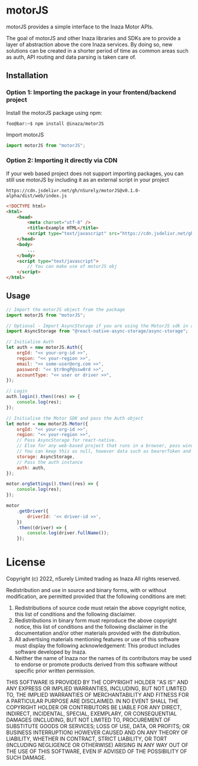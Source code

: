 # motorJS

motorJS provides a simple interface to the Inaza Motor APIs.

The goal of motorJS and other Inaza libraries and SDKs are to provide a layer of abstraction above the core Inaza services. By doing so, new solutions can be created in a shorter period of time as common areas such as auth, API routing and data parsing is taken care of.

## Installation

### Option 1: Importing the package in your frontend/backend project

Install the motorJS package using npm:

```console
foo@bar:~$ npm install @inaza/motorJS
```

Import motorJS

```js
import motorJS from "motorJS";
```

### Option 2: Importing it directly via CDN

If your web based project does not support importing packages, you can still use motorJS by including it as an external script in your project

```
https://cdn.jsdelivr.net/gh/nSurely/motorJS@v0.1.0-alpha/dist/web/index.js
```

```html
<!DOCTYPE html>
<html>
	<head>
		<meta charset="utf-8" />
		<title>Example HTML</title>
		<script type="text/javascript" src="https://cdn.jsdelivr.net/gh/nSurely/motorJS@v0.1.0-alpha/dist/web/index.js"></script>
	</head>
	<body>
		...
	</body>
	<script type="text/javascript">
		// You can make use of motorJS obj
	</script>
</html>
```

## Usage

```js
// Import the motorJS object from the package
import motorJS from "motorJS";

// Optional - Import AsyncStorage if you are using the MotorJS sdk in a react native project.
import AsyncStorage from "@react-native-async-storage/async-storage";

// Initialise Auth
let auth = new motorJS.Auth({
	orgId: "<< your-org-id >>",
	region: "<< your-region >>",
	email: "<< some-user@org.com >>",
	password: "<< $tr0ngP@ssw0rd >>",
	accountType: "<< user or driver >>",
});

// Login
auth.login().then((res) => {
	console.log(res);
});

// Initialise the Motor SDK and pass the Auth object
let motor = new motorJS.Motor({
	orgId: "<< your-org-id >>",
	region: "<< your-region >>",
	// Pass AsyncStorage for react-native.
	// Else for any web-based project that runs in a browser, pass window.localStorage. eg. storage: window.localStorage
	// You can keep this as null, however data such as bearerToken and refershToken will not be persisted when application is closed and re-opened.
	storage: AsyncStorage,
	// Pass the auth instance
	auth: auth,
});

motor.orgSettings().then((res) => {
	console.log(res);
});

motor
	.getDriver({
		driverId: '<< driver-id >>',
	})
	.then((driver) => {
		console.log(driver.fullName());
	});
```

# License

Copyright (c) 2022, nSurely Limited trading as Inaza
All rights reserved.

Redistribution and use in source and binary forms, with or without
modification, are permitted provided that the following conditions are met:

1. Redistributions of source code must retain the above copyright
   notice, this list of conditions and the following disclaimer.
2. Redistributions in binary form must reproduce the above copyright
   notice, this list of conditions and the following disclaimer in the
   documentation and/or other materials provided with the distribution.
3. All advertising materials mentioning features or use of this software
   must display the following acknowledgement:
   This product includes software developed by Inaza.
4. Neither the name of Inaza nor the
   names of its contributors may be used to endorse or promote products
   derived from this software without specific prior written permission.

THIS SOFTWARE IS PROVIDED BY THE COPYRIGHT HOLDER ''AS IS'' AND ANY
EXPRESS OR IMPLIED WARRANTIES, INCLUDING, BUT NOT LIMITED TO, THE IMPLIED
WARRANTIES OF MERCHANTABILITY AND FITNESS FOR A PARTICULAR PURPOSE ARE
DISCLAIMED. IN NO EVENT SHALL THE COPYRIGHT HOLDER OR CONTRIBUTORS BE LIABLE
FOR ANY DIRECT, INDIRECT, INCIDENTAL, SPECIAL, EXEMPLARY, OR CONSEQUENTIAL
DAMAGES (INCLUDING, BUT NOT LIMITED TO, PROCUREMENT OF SUBSTITUTE GOODS OR
SERVICES; LOSS OF USE, DATA, OR PROFITS; OR BUSINESS INTERRUPTION) HOWEVER
CAUSED AND ON ANY THEORY OF LIABILITY, WHETHER IN CONTRACT, STRICT LIABILITY,
OR TORT (INCLUDING NEGLIGENCE OR OTHERWISE) ARISING IN ANY WAY OUT OF THE
USE OF THIS SOFTWARE, EVEN IF ADVISED OF THE POSSIBILITY OF SUCH DAMAGE.